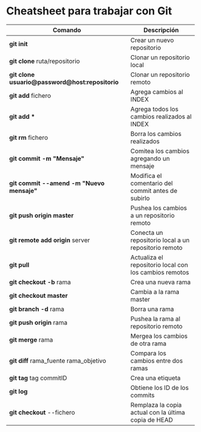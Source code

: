# Cheatsheet para trabajar con Git

| Comando | Descripción |
| ------- | ----------- |
| __git init__ | Crear un nuevo repositorio |
| __git clone__ ruta/repositorio | Clonar un repositorio local |
| __git clone usuario@password@host:repositorio__ | Clonar un repositorio remoto |
| __git add__ fichero | Agrega cambios al INDEX |
| __git add \*__ | Agrega todos los cambios realizados al INDEX|
| __git rm__ fichero | Borra los cambios realizados |
| __git commit -m "Mensaje"__ | Comitea los cambios agregando un mensaje |
| __git commit --amend -m "Nuevo mensaje"__ | Modifica el comentario del commit antes de subirlo |
| __git push origin master__ | Pushea los cambios a un repositorio remoto |
| __git remote add origin__ server | Conecta un repositorio local a un repositorio remoto |
| __git pull__ | Actualiza el repositorio local con los cambios remotos |
| __git checkout -b__ rama | Crea una nueva rama |
| __git checkout master__ | Cambia a la rama master |
| __git branch -d__ rama | Borra una rama |
| __git push origin__ rama | Pushea la rama al repositorio remoto |
| __git merge__ rama | Mergea los cambios de otra rama |
| __git diff__ rama_fuente rama_objetivo | Compara los cambios entre dos ramas |
| __git tag__ tag commitID | Crea una etiqueta |
| __git log__ | Obtiene los ID de los commits |
| __git checkout__ --fichero | Remplaza la copia actual con la última copia de HEAD |
